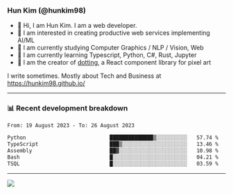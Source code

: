 ### Hun Kim (@hunkim98)

- 👋 Hi, I am Hun Kim. I am a web developer. 
- 🤔 I am interested in creating productive web services implementing AI/ML
- 🔭 I am currently studying Computer Graphics / NLP / Vision, Web 
- 🌱 I am currently learning Typescript, Python, C#, Rust, Jupyter
- 🎨 I am the creator of [dotting](hunkim98.github.io/dotting), a React component library for pixel art

I write sometimes. Mostly about Tech and Business at https://hunkim98.github.io/

---
### 📊 Recent development breakdown
<!--START_SECTION:waka-->

```txt
From: 19 August 2023 - To: 26 August 2023

Python                           ██████████████▒░░░░░░░░░░   57.74 %
TypeScript                       ███▒░░░░░░░░░░░░░░░░░░░░░   13.46 %
Assembly                         ██▓░░░░░░░░░░░░░░░░░░░░░░   10.98 %
Bash                             █░░░░░░░░░░░░░░░░░░░░░░░░   04.21 %
TSQL                             █░░░░░░░░░░░░░░░░░░░░░░░░   03.59 %
```

<!--END_SECTION:waka-->
---

<!-- <div align='center'> -->
  <img align="center" src="https://github-readme-stats.vercel.app/api?username=hunkim98&theme=dark&show_icons=true"/>
<!-- </div> -->
<!--
**hunkim98/hunkim98** is a ✨ _special_ ✨ repository because its `README.md` (this file) appears on your GitHub profile.

Here are some ideas to get you started:

- 🔭 I’m currently working on ...
- 🌱 I’m currently learning ...
- 👯 I’m looking to collaborate on ...
- 🤔 I’m looking for help with ...
- 💬 Ask me about ...
- 📫 How to reach me: ...
- 😄 Pronouns: ...
- ⚡ Fun fact: ...
-->
